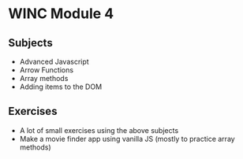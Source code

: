 # WINC Module 4

## Subjects

- Advanced Javascript
- Arrow Functions
- Array methods
- Adding items to the DOM

## Exercises

- A lot of small exercises using the above subjects
- Make a movie finder app using vanilla JS (mostly to practice array methods)
